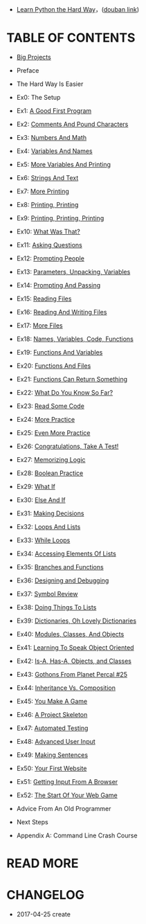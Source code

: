 <!-- #---
Date: 2017-04-25
Title: 阅读笔记
Published: false
Type: post
Tag:
  - 阅读笔记
Excerpt:
--- -->


- [Learn Python the Hard Way](https://learnpythonthehardway.org/book)，([douban link](https://book.douban.com/subject/11941213/))


# TABLE OF CONTENTS

- [Big Projects](2017-04-26-12-23-00.py)

- Preface
- The Hard Way Is Easier
- Ex0: The Setup
- Ex1: [A Good First Program](2017-04-24-17-21-15.py)
- Ex2: [Comments And Pound Characters](2017-04-24-22-21-04.py)
- Ex3: [Numbers And Math](2017-04-24-22-59-18.py)
- Ex4: [Variables And Names](2017-04-25-16-38-15.py)
- Ex5: [More Variables And Printing](2017-04-25-17-46-19.py)
- Ex6: [Strings And Text](2017-04-26-10-31-18.py)
- Ex7: [More Printing](2017-07-25-21-12-15.py)
- Ex8: [Printing, Printing](2017-07-25-21-38-00.py)
- Ex9: [Printing, Printing, Printing](2017-07-25-23-15-33.py)
- Ex10: [What Was That?](2017-07-26-10-44-23.py)
- Ex11: [Asking Questions](2017-08-01-22-21-52.py)
- Ex12: [Prompting People](2017-08-01-23-53-25.py)
- Ex13: [Parameters, Unpacking, Variables](2017-08-01-23-59-09.py)
- Ex14: [Prompting And Passing](2017-08-02-00-10-42.py)
- Ex15: [Reading Files](2017-08-02-00-22-10.py)
- Ex16: [Reading And Writing Files](2017-08-02-14-29-01.py)
- Ex17: [More Files](2017-08-02-14-42-51.py)
- Ex18: [Names, Variables, Code, Functions](2017-08-02-16-31-44.py)
- Ex19: [Functions And Variables](2017-08-01-17-10-34.py)
- Ex20: [Functions And Files](2017-08-01-21-58-00.py)
- Ex21: [Functions Can Return Something](2017-07-26-19-11-40.py)
- Ex22: [What Do You Know So Far?]()
- Ex23: [Read Some Code]()
- Ex24: [More Practice]()
- Ex25: [Even More Practice]()
- Ex26: [Congratulations, Take A Test!]()
- Ex27: [Memorizing Logic]()
- Ex28: [Boolean Practice]()
- Ex29: [What If]()
- Ex30: [Else And If]()
- Ex31: [Making Decisions]()
- Ex32: [Loops And Lists]()
- Ex33: [While Loops]()
- Ex34: [Accessing Elements Of Lists]()
- Ex35: [Branches and Functions]()
- Ex36: [Designing and Debugging]()
- Ex37: [Symbol Review]()
- Ex38: [Doing Things To Lists]()
- Ex39: [Dictionaries, Oh Lovely Dictionaries]()
- Ex40: [Modules, Classes, And Objects]()
- Ex41: [Learning To Speak Object Oriented]()
- Ex42: [Is-A, Has-A, Objects, and Classes]()
- Ex43: [Gothons From Planet Percal #25]()
- Ex44: [Inheritance Vs. Composition]()
- Ex45: [You Make A Game]()
- Ex46: [A Project Skeleton]()
- Ex47: [Automated Testing]()
- Ex48: [Advanced User Input]()
- Ex49: [Making Sentences]()
- Ex50: [Your First Website]()
- Ex51: [Getting Input From A Browser]()
- Ex52: [The Start Of Your Web Game]()
- Advice From An Old Programmer
- Next Steps
- Appendix A: Command Line Crash Course

# READ MORE

# CHANGELOG

- 2017-04-25 create
